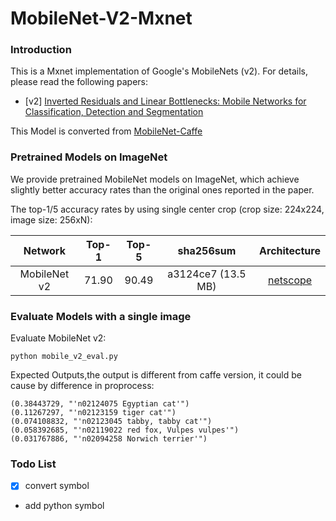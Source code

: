 # MobileNet-V2-Mxnet

### Introduction

This is a Mxnet implementation of Google's MobileNets (v2). For details, please read the following papers:
- [v2] [Inverted Residuals and Linear Bottlenecks: Mobile Networks for Classification, Detection and Segmentation](https://arxiv.org/abs/1801.04381)

This Model is converted from [MobileNet-Caffe](https://github.com/shicai/MobileNet-Caffe)
### Pretrained Models on ImageNet

We provide pretrained MobileNet models on ImageNet, which achieve slightly better accuracy rates than the original ones reported in the paper. 

The top-1/5 accuracy rates by using single center crop (crop size: 224x224, image size: 256xN):

Network|Top-1|Top-5|sha256sum|Architecture
:---:|:---:|:---:|:---:|:---:
MobileNet v2| 71.90| 90.49| a3124ce7 (13.5 MB)| [netscope](http://ethereon.github.io/netscope/#/gist/d01b5b8783b4582a42fe07bd46243986)


### Evaluate Models with a single image

Evaluate MobileNet v2:

`python mobile_v2_eval.py `

Expected Outputs,the output is different from caffe version, it could be cause by difference in proprocess:

```
(0.38443729, "'n02124075 Egyptian cat'")
(0.11267297, "'n02123159 tiger cat'")
(0.074108832, "'n02123045 tabby, tabby cat'")
(0.058392685, "'n02119022 red fox, Vulpes vulpes'")
(0.031767886, "'n02094258 Norwich terrier'")
```

### Todo List ###
- [X] convert symbol
- add python symbol

